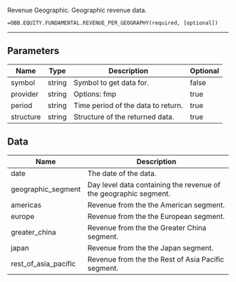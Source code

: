 <!-- markdownlint-disable MD041 -->

Revenue Geographic. Geographic revenue data.

```excel wordwrap
=OBB.EQUITY.FUNDAMENTAL.REVENUE_PER_GEOGRAPHY(required, [optional])
```

---

## Parameters

| Name | Type | Description | Optional |
| ---- | ---- | ----------- | -------- |
| symbol | string | Symbol to get data for. | false |
| provider | string | Options: fmp | true |
| period | string | Time period of the data to return. | true |
| structure | string | Structure of the returned data. | true |

## Data

| Name | Description |
| ---- | ----------- |
| date | The date of the data.  |
| geographic_segment | Day level data containing the revenue of the geographic segment.  |
| americas | Revenue from the the American segment.  |
| europe | Revenue from the the European segment.  |
| greater_china | Revenue from the the Greater China segment.  |
| japan | Revenue from the the Japan segment.  |
| rest_of_asia_pacific | Revenue from the the Rest of Asia Pacific segment.  |
